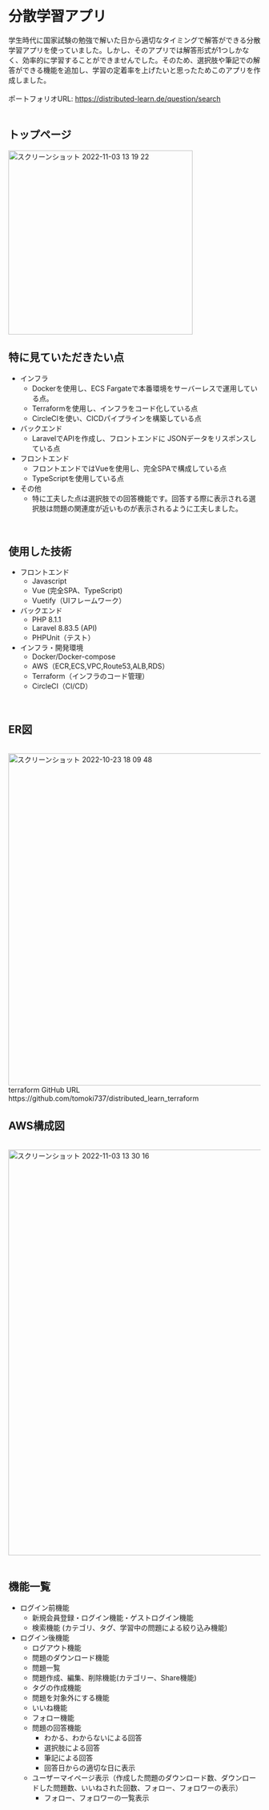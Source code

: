 

# 分散学習アプリ
学生時代に国家試験の勉強で解いた日から適切なタイミングで解答ができる分散学習アプリを使っていました。しかし、そのアプリでは解答形式が1つしかなく、効率的に学習することができませんでした。そのため、選択肢や筆記での解答ができる機能を追加し、学習の定着率を上げたいと思ったためこのアプリを作成しました。<br>
<br>
ポートフォリオURL: https://distributed-learn.de/question/search
<br>
<br>  

## トップページ
<img width="368" alt="スクリーンショット 2022-11-03 13 19 22" src="https://user-images.githubusercontent.com/88951052/199647021-6ce36d84-99ef-4015-b9b4-da9274b26c42.png">
<br>

## 特に見ていただきたい点

- インフラ
  - Dockerを使用し、ECS Fargateで本番環境をサーバーレスで運用している点。
  - Terraformを使用し、インフラをコード化している点
  - CircleCIを使い、CICDパイプラインを構築している点
- バックエンド
  - LaravelでAPIを作成し、フロントエンドに JSONデータをリスポンスしている点
- フロントエンド
  - フロントエンドではVueを使用し、完全SPAで構成している点
  - TypeScriptを使用している点
- その他
  - 特に工夫した点は選択肢での回答機能です。回答する際に表示される選択肢は問題の関連度が近いものが表示されるように工夫しました。
<br>

## 使用した技術
* フロントエンド  
  * Javascript
  * Vue (完全SPA、TypeScript)
  * Vuetify（UIフレームワーク）
* バックエンド  
  * PHP 8.1.1
  * Laravel 8.83.5 (API)
  * PHPUnit（テスト）
* インフラ・開発環境  
  * Docker/Docker-compose
  * AWS（ECR,ECS,VPC,Route53,ALB,RDS）
  * Terraform（インフラのコード管理）
  * CircleCI（CI/CD）

<br>

## ER図

<br>

<img width="664" alt="スクリーンショット 2022-10-23 18 09 48" src="https://user-images.githubusercontent.com/88951052/197384015-06621b0f-87f7-44b5-afbb-46e3b240cda1.png">
<br>
terraform GitHub URL https://github.com/tomoki737/distributed_learn_terraform

## AWS構成図

<br>

<img width="811" alt="スクリーンショット 2022-11-03 13 30 16" src="https://user-images.githubusercontent.com/88951052/199647963-7ca55d6b-1d87-4c11-89a3-6d08e9c93b54.png">
<br>

<br>

## 機能一覧
* ログイン前機能
  * 新規会員登録・ログイン機能・ゲストログイン機能
  * 検索機能 (カテゴリ、タグ、学習中の問題による絞り込み機能)
* ログイン後機能
  * ログアウト機能
  * 問題のダウンロード機能
  * 問題一覧
  * 問題作成、編集、削除機能(カテゴリー、Share機能)
  * タグの作成機能
  * 問題を対象外にする機能
  * いいね機能
  * フォロー機能
  * 問題の回答機能
     * わかる、わからないによる回答
     * 選択肢による回答
     * 筆記による回答
     * 回答日からの適切な日に表示
  * ユーザーマイページ表示（作成した問題のダウンロード数、ダウンロードした問題数、いいねされた回数、フォロー、フォロワーの表示）
    * フォロー、フォロワーの一覧表示
